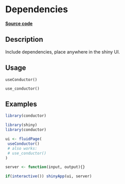

# Dependencies

[**Source code**](https://github.com/etiennebacher/conductor/tree/main/R/conductor.R#L23)

## Description

Include dependencies, place anywhere in the shiny UI.

## Usage

<pre><code class='language-R'>useConductor()

use_conductor()
</code></pre>

## Examples

``` r
library(conductor)

library(shiny)
library(conductor)

ui <- fluidPage(
 useConductor()
 # also works:
 # use_conductor()
)

server <- function(input, output){}

if(interactive()) shinyApp(ui, server)
```
